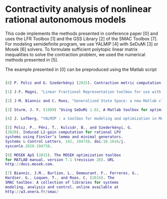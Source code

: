 # Contractivity analysis of nonlinear rational autonomous models

This code implements the methods presented in conference paper [0] and uses the LFR Toolbox [1] and the GSS Library [2] of the SMAC Toolbox [7]. For modeling semidefinite program, we use YALMIP [4] with SeDuMi [3] or Mosek [6] solvers. To formulate sufficient polytopic linear matrix inequalities to solve the contraction problem, we used the numerical methods presented in [5].

The example presented in [0] can be preproduced using the Matlab script

```workspace/Traffic_flow_models/TRM_dim4_variant4_LFTbased_Psi.m

[0] P. Polcz and G. Szederkényi (2025). Contraction metric computation for generalized ribosome flow models using linear matrix inequalities. 13th IFAC Symposium on Nonlinear Control Systems (NOLCOS 2025), Reykjavik, Iceland, 23-25 July, 2025

[1] J-F. Magni, "Linear Fractional Representation toolbox for use with Matlab", February 2006, available with the SMAC Toolbox at http://w3.onera.fr/smac/lfrt.

[2] J-M. Biannic and C. Roos, "Generalized State Space: a new Matlab class to model uncertain and nonlinear systems as Linear Fractional Representations", 2012-2020, available with the SMAC Toolbox at http://w3.onera.fr/smac/gss.

[3] Sturm, J. F. (1999) ‘Using SeDuMi 1.02, A Matlab toolbox for optimization over symmetric cones’, Optimization Methods and Software, 11(1–4), pp. 625–653. doi: 10.1080/10556789908805766.

[4] J. Lofberg, "YALMIP : a toolbox for modeling and optimization in MATLAB," 2004 IEEE International Conference on Robotics and Automation (IEEE Cat. No.04CH37508), Taipei, Taiwan, 2004, pp. 284-289, doi: 10.1109/CACSD.2004.1393890

[5] Polcz, P., Péni, T., Kulcsár, B., and Szederkényi, G.
(2020). Induced L2-gain computation for rational LPV
systems using Finsler’s lemma and minimal generators.
Systems & Control Letters, 142, 104738. doi:10.1016/j.
sysconle.2020.104738.

[6] MOSEK ApS (2015). The MOSEK optimization toolbox
for MATLAB manual. version 7.1 (revision 28). URL
http://docs.mosek.com.

[7] Biannic, J.M., Burlion, L., Demourant, F., Ferreres, G.,
Hardier, G., Loquen, T., and Roos, C. (2016). The
SMAC toolbox: A collection of libraries for systems
modeling, analysis and control. online available at
http://w3.onera.fr/smac/